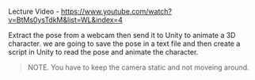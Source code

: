Lecture Video - https://www.youtube.com/watch?v=BtMs0ysTdkM&list=WL&index=4

Extract the pose from a webcam then send it to Unity to animate a 3D character.
we are going to save the pose in a text file and then create a script in Unity to read the pose and animate the character.
> NOTE. You have to keep the camera static and not moveing around.

